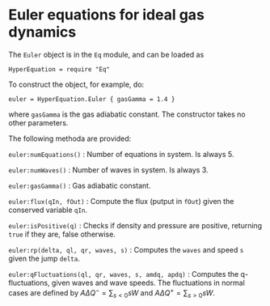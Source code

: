 # Euler equations for ideal gas dynamics

The `Euler` object is in the `Eq` module, and can be loaded as

~~~~~~~ {.lua}
HyperEquation = require "Eq"
~~~~~~~

To construct the object, for example, do:

~~~~~~~ {.lua}
euler = HyperEquation.Euler { gasGamma = 1.4 }
~~~~~~~

where `gasGamma` is the gas adiabatic constant. The constructor takes
no other parameters.

The following methoda are provided:

`euler:numEquations()`
: Number of equations in system. Is always 5.

`euler:numWaves()`
: Number of waves in system. Is always 3.

`euler:gasGamma()`
: Gas adiabatic constant.

`euler:flux(qIn, fOut)`
: Compute the flux (putput in `fOut`) given the conserved variable `qIn`.

`euler:isPositive(q)`
: Checks if density and pressure are positive, returning `true` if
  they are, false otherwise.

`euler:rp(delta, ql, qr, waves, s)`
: Computes the `waves` and speed `s` given the jump `delta`.

`euler:qFluctuations(ql, qr, waves, s, amdq, apdq)`
: Computes the q-fluctuations, given waves and wave speeds. The
  fluctuations in normal cases are defined by $A\Delta Q^- =
  \sum_{s<0} s W$ and $A\Delta Q^+ = \sum_{s>0} s W$.